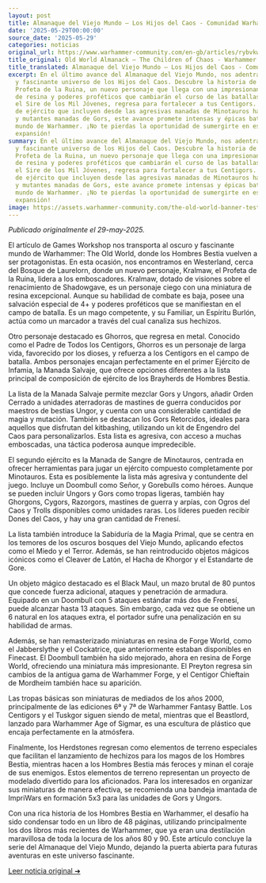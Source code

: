 ```yaml
---
layout: post
title: Almanaque del Viejo Mundo – Los Hijos del Caos - Comunidad Warhammer
date: '2025-05-29T00:00:00'
source_date: '2025-05-29'
categories: noticias
original_url: https://www.warhammer-community.com/en-gb/articles/rybvkwfs/old-world-almanack-the-children-of-chaos/
title_original: Old World Almanack – The Children of Chaos - Warhammer Community
title_translated: Almanaque del Viejo Mundo – Los Hijos del Caos - Comunidad Warhammer
excerpt: En el último avance del Almanaque del Viejo Mundo, nos adentramos en el oscuro
  y fascinante universo de los Hijos del Caos. Descubre la historia de Kralmaw, el
  Profeta de la Ruina, un nuevo personaje que llega con una impresionante miniatura
  de resina y poderes proféticos que cambiarán el curso de las batallas. Además, Ghorros,
  el Sire de los Mil Jóvenes, regresa para fortalecer a tus Centigors. Con listas
  de ejército que incluyen desde las agresivas manadas de Minotauros hasta las mágicas
  y mutantes manadas de Gors, este avance promete intensas y épicas batallas en el
  mundo de Warhammer. ¡No te pierdas la oportunidad de sumergirte en esta emocionante
  expansión!
summary: En el último avance del Almanaque del Viejo Mundo, nos adentramos en el oscuro
  y fascinante universo de los Hijos del Caos. Descubre la historia de Kralmaw, el
  Profeta de la Ruina, un nuevo personaje que llega con una impresionante miniatura
  de resina y poderes proféticos que cambiarán el curso de las batallas. Además, Ghorros,
  el Sire de los Mil Jóvenes, regresa para fortalecer a tus Centigors. Con listas
  de ejército que incluyen desde las agresivas manadas de Minotauros hasta las mágicas
  y mutantes manadas de Gors, este avance promete intensas y épicas batallas en el
  mundo de Warhammer. ¡No te pierdas la oportunidad de sumergirte en esta emocionante
  expansión!
image: https://assets.warhammer-community.com/the-old-world-banner-test.jpg
---
```


*Publicado originalmente el 29-may-2025.*


El artículo de Games Workshop nos transporta al oscuro y fascinante mundo de Warhammer: The Old World, donde los Hombres Bestia vuelven a ser protagonistas. En esta ocasión, nos encontramos en Westerland, cerca del Bosque de Laurelorn, donde un nuevo personaje, Kralmaw, el Profeta de la Ruina, lidera a los emboscadores. Kralmaw, dotado de visiones sobre el renacimiento de Shadowgave, es un personaje ciego con una miniatura de resina excepcional. Aunque su habilidad de combate es baja, posee una salvación especial de 4+ y poderes proféticos que se manifiestan en el campo de batalla. Es un mago competente, y su Familiar, un Espíritu Burlón, actúa como un marcador a través del cual canaliza sus hechizos.

Otro personaje destacado es Ghorros, que regresa en metal. Conocido como el Padre de Todos los Centigors, Ghorros es un personaje de larga vida, favorecido por los dioses, y refuerza a los Centigors en el campo de batalla. Ambos personajes encajan perfectamente en el primer Ejército de Infamia, la Manada Salvaje, que ofrece opciones diferentes a la lista principal de composición de ejército de los Brayherds de Hombres Bestia.

La lista de la Manada Salvaje permite mezclar Gors y Ungors, añadir Orden Cerrado a unidades aterradoras de mastines de guerra conducidos por maestros de bestias Ungor, y cuenta con una considerable cantidad de magia y mutación. También se destacan los Gors Retorcidos, ideales para aquellos que disfrutan del kitbashing, utilizando un kit de Engendro del Caos para personalizarlos. Esta lista es agresiva, con acceso a muchas emboscadas, una táctica poderosa aunque impredecible.

El segundo ejército es la Manada de Sangre de Minotauros, centrada en ofrecer herramientas para jugar un ejército compuesto completamente por Minotauros. Esta es posiblemente la lista más agresiva y contundente del juego. Incluye un Doombull como Señor, y Gorebulls como héroes. Aunque se pueden incluir Ungors y Gors como tropas ligeras, también hay Ghorgons, Cygors, Razorgors, mastines de guerra y arpías, con Ogros del Caos y Trolls disponibles como unidades raras. Los líderes pueden recibir Dones del Caos, y hay una gran cantidad de Frenesí.

La lista también introduce la Sabiduría de la Magia Primal, que se centra en los temores de los oscuros bosques del Viejo Mundo, aplicando efectos como el Miedo y el Terror. Además, se han reintroducido objetos mágicos icónicos como el Cleaver de Latón, el Hacha de Khorgor y el Estandarte de Gore.

Un objeto mágico destacado es el Black Maul, un mazo brutal de 80 puntos que concede fuerza adicional, ataques y penetración de armadura. Equipado en un Doombull con 5 ataques estándar más dos de Frenesí, puede alcanzar hasta 13 ataques. Sin embargo, cada vez que se obtiene un 6 natural en los ataques extra, el portador sufre una penalización en su habilidad de armas.

Además, se han remasterizado miniaturas en resina de Forge World, como el Jabberslythe y el Cockatrice, que anteriormente estaban disponibles en Finecast. El Doombull también ha sido mejorado, ahora en resina de Forge World, ofreciendo una miniatura más impresionante. El Preyton regresa sin cambios de la antigua gama de Warhammer Forge, y el Centigor Chieftain de Mordheim también hace su aparición.

Las tropas básicas son miniaturas de mediados de los años 2000, principalmente de las ediciones 6ª y 7ª de Warhammer Fantasy Battle. Los Centigors y el Tuskgor siguen siendo de metal, mientras que el Beastlord, lanzado para Warhammer Age of Sigmar, es una escultura de plástico que encaja perfectamente en la atmósfera.

Finalmente, los Herdstones regresan como elementos de terreno especiales que facilitan el lanzamiento de hechizos para los magos de los Hombres Bestia, mientras hacen a los Hombres Bestia más feroces y minan el coraje de sus enemigos. Estos elementos de terreno representan un proyecto de modelado divertido para los aficionados. Para los interesados en organizar sus miniaturas de manera efectiva, se recomienda una bandeja imantada de ImpriWars en formación 5x3 para las unidades de Gors y Ungors.

Con una rica historia de los Hombres Bestia en Warhammer, el desafío ha sido condensar todo en un libro de 48 páginas, utilizando principalmente los dos libros más recientes de Warhammer, que ya eran una destilación maravillosa de toda la locura de los años 80 y 90. Este artículo concluye la serie del Almanaque del Viejo Mundo, dejando la puerta abierta para futuras aventuras en este universo fascinante.


[Leer noticia original ➜](https://www.warhammer-community.com/en-gb/articles/rybvkwfs/old-world-almanack-the-children-of-chaos/)